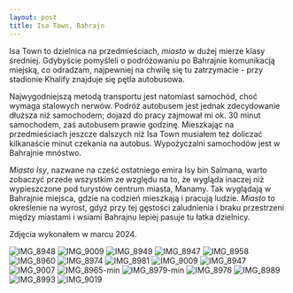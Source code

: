 ```yaml
---
layout: post
title: Isa Town, Bahrajn
---
```


Isa Town to dzielnica na przedmieściach, _miasto_ w dużej mierze klasy średniej. Gdybyście pomyśleli o podróżowaniu po Bahrajnie komunikacją miejską, co odradzam, najpewniej na chwilę się tu zatrzymacie - przy stadionie Khalify znajduje się pętla autobusowa. 

Najwygodniejszą metodą transportu jest natomiast samochód, choć wymaga stalowych nerwów. Podróż autobusem jest jednak zdecydowanie dłuższa niż samochodem; dojazd do pracy zajmował mi ok. 30 minut samochodem, zaś autobusem prawie godzinę. Mieszkając na przedmieściach jeszcze dalszych niż Isa Town musiałem też doliczać kilkanaście minut czekania na autobus. Wypożyczalni samochodów jest w Bahrajnie mnóstwo. 

_Miasto Isy_, nazwane na cześć ostatniego emira Isy bin Salmana, warto zobaczyć przede wszystkim ze względu na to, że wygląda inaczej niż wypieszczone pod turystów centrum miasta, Manamy. Tak wyglądają w Bahrajnie miejsca, gdzie na codzień mieszkają i pracują ludzie. _Miasto_ to określenie na wyrost, gdyż przy tej gęstości zaludnienia i braku przestrzeni między miastami i wsiami Bahrajnu lepiej pasuje tu łatka dzielnicy. 

Zdjęcia wykonałem w marcu 2024. 

![IMG_8948](https://github.com/user-attachments/assets/c35b5bf3-01ab-4d36-b7f2-e1a64c8a4842)
![IMG_9009](https://github.com/user-attachments/assets/ff2ee509-e491-48c6-b198-33bc29ba2614)
![IMG_8949](https://github.com/user-attachments/assets/906821fe-eee7-428f-a3d8-68039e519e7e)
![IMG_8947](https://github.com/user-attachments/assets/4898c848-0faa-42dc-b693-8299e7328da4)
![IMG_8958](https://github.com/user-attachments/assets/0dced1ac-4773-4110-bccb-d003feb6b6f9)
![IMG_8960](https://github.com/user-attachments/assets/6e0e1f51-70a3-4b06-a0af-468c596b79d1)
![IMG_8974](https://github.com/user-attachments/assets/ff46a614-651e-4fb9-baca-205e6e021fd3)
![IMG_8981](https://github.com/user-attachments/assets/1a4df6c0-f4cf-4f9d-ae2d-30b720acf42a)
![IMG_9009](https://github.com/user-attachments/assets/567adb12-2d48-4be1-87d5-58c37ec10e09)
![IMG_8947](https://github.com/user-attachments/assets/7ab477a9-0d1c-473d-872d-7b08c6468fbd)
![IMG_9007](https://github.com/user-attachments/assets/83e40a68-593a-445f-91a2-ed1b1f900d77)
![IMG_8965-min](https://github.com/user-attachments/assets/6b01f7a6-ba74-4b96-88f1-7d0e38fa5335)
![IMG_8979-min](https://github.com/user-attachments/assets/32eec75a-6fee-433c-a1d7-63c5c8356f8e)
![IMG_8976](https://github.com/user-attachments/assets/d3b5ab83-954e-4354-9d37-8806a1960689)
![IMG_8989](https://github.com/user-attachments/assets/42a951d8-d9de-4271-ae85-d09a54aa5200)
![IMG_8993](https://github.com/user-attachments/assets/1767dd0a-45c9-47a5-a37d-58c46338fc6d)
![IMG_9019](https://github.com/user-attachments/assets/6643a637-5bfb-4a83-9de4-41a79fb97892)
